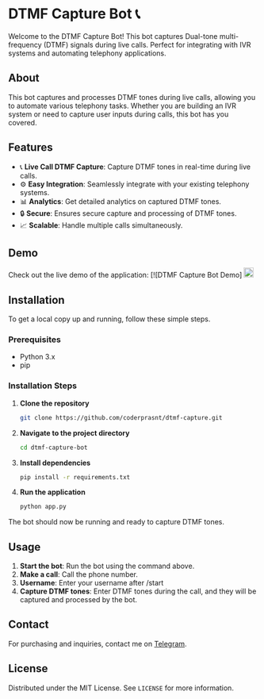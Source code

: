 # DTMF Capture Bot 📞

Welcome to the DTMF Capture Bot! This bot captures Dual-tone multi-frequency (DTMF) signals during live calls. Perfect for integrating with IVR systems and automating telephony applications.

## About

This bot captures and processes DTMF tones during live calls, allowing you to automate various telephony tasks. Whether you are building an IVR system or need to capture user inputs during calls, this bot has you covered.

## Features

- 📞 **Live Call DTMF Capture**: Capture DTMF tones in real-time during live calls.
- ⚙️ **Easy Integration**: Seamlessly integrate with your existing telephony systems.
- 📊 **Analytics**: Get detailed analytics on captured DTMF tones.
- 🔒 **Secure**: Ensures secure capture and processing of DTMF tones.
- 📈 **Scalable**: Handle multiple calls simultaneously.

## Demo

Check out the live demo of the application: [![DTMF Capture Bot Demo]
<a href="https://t.me/witchvoip_bot" target="_blank">
  <img src="https://upload.wikimedia.org/wikipedia/commons/8/82/Telegram_logo.svg" width="20" height="20" />
</a>



## Installation

To get a local copy up and running, follow these simple steps.

### Prerequisites

- Python 3.x
- pip

### Installation Steps

1. **Clone the repository**

    ```bash
    git clone https://github.com/coderprasnt/dtmf-capture.git
    ```

2. **Navigate to the project directory**

    ```bash
    cd dtmf-capture-bot
    ```

3. **Install dependencies**

    ```bash
    pip install -r requirements.txt
    ```

4. **Run the application**

    ```bash
    python app.py
    ```

The bot should now be running and ready to capture DTMF tones.

## Usage

1. **Start the bot**: Run the bot using the command above.
2. **Make a call**: Call the phone number.
3. **Username**: Enter your username after /start
4. **Capture DTMF tones**: Enter DTMF tones during the call, and they will be captured and processed by the bot.



## Contact

For purchasing and inquiries, contact me on [Telegram](https://t.me/WitchShopHub).

## License

Distributed under the MIT License. See `LICENSE` for more information.

<!---
your-username/dtmf-capture-bot is a ✨ special ✨ repository because its `README.md` (this file) appears on your GitHub profile.
You can click the Preview link to take a look at your changes.
--->
